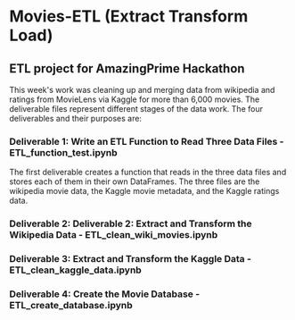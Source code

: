# Movies-ETL (Extract Transform Load)
## ETL project for AmazingPrime Hackathon 

This week's work was cleaning up and merging data from wikipedia and ratings from MovieLens via Kaggle for more than 6,000 movies.  The deliverable files represent different stages of the data work. The four deliverables and their purposes are:

### Deliverable 1: Write an ETL Function to Read Three Data Files - ETL_function_test.ipynb
The first deliverable creates a function that reads in the three data files and stores each of them in their own DataFrames.  The three files are the wikipedia movie data, the Kaggle movie metadata, and the Kaggle ratings data.

### Deliverable 2: Deliverable 2: Extract and Transform the Wikipedia Data - ETL_clean_wiki_movies.ipynb

### Deliverable 3: Extract and Transform the Kaggle Data - ETL_clean_kaggle_data.ipynb

### Deliverable 4: Create the Movie Database - ETL_create_database.ipynb
 

